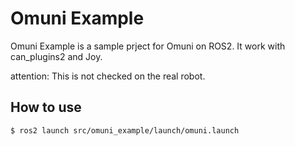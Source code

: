 # Omuni Example
Omuni Example is a sample prject for Omuni on ROS2.
It work with can_plugins2 and Joy.

attention: This is not checked on the real robot.

## How to use

```bash
$ ros2 launch src/omuni_example/launch/omuni.launch
```
